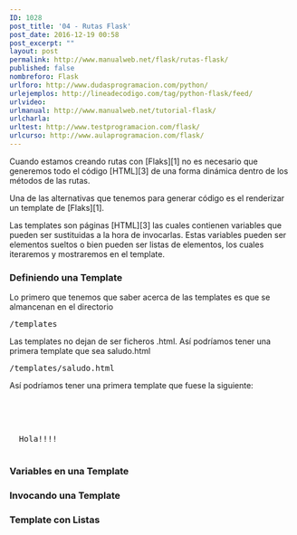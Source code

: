 ```yaml
---
ID: 1028
post_title: '04 - Rutas Flask'
post_date: 2016-12-19 00:58
post_excerpt: ""
layout: post
permalink: http://www.manualweb.net/flask/rutas-flask/
published: false
nombreforo: Flask
urlforo: http://www.dudasprogramacion.com/python/
urlejemplos: http://lineadecodigo.com/tag/python-flask/feed/
urlvideo:
urlmanual: http://www.manualweb.net/tutorial-flask/
urlcharla:
urltest: http://www.testprogramacion.com/flask/
urlcurso: http://www.aulaprogramacion.com/flask/
---
```


Cuando estamos creando rutas con [Flaks][1] no es necesario que generemos todo el código [HTML][3] de una forma dinámica dentro de los métodos de las rutas.

Una de las alternativas que tenemos para generar código es el renderizar un template de [Flaks][1].

Las templates son páginas [HTML][3] las cuales contienen variables que pueden ser sustituidas a la hora de invocarlas. Estas variables pueden ser elementos sueltos o bien pueden ser listas de elementos, los cuales iteraremos y mostraremos en el template.

### Definiendo una Template
Lo primero que tenemos que saber acerca de las templates es que se almancenan en el directorio

<samp>/templates</samp>

Las templates no dejan de ser ficheros .html. Así podríamos tener una primera template que sea saludo.html

<samp>/templates/saludo.html</samp>

Así podríamos tener una primera template que fuese la siguiente:

<pre lang="html4strict"><!doctype html>
<html>
<head><title>Template desde Flask</title></head>
<body>
  Hola!!!!
</body></html>
</pre>

### Variables en una Template

### Invocando una Template


### Template con Listas
